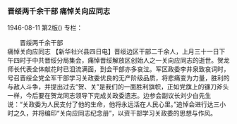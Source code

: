### 晋绥两千余干部  痛悼关向应同志

1946-08-11
第2版()
专栏：

　　晋绥两千余干部            
    痛悼关向应同志
    【新华社兴县四日电】晋绥边区干部二千余人，上月三十一日下午四时于中共晋绥分局集会，痛悼晋绥解放区创始人之一关向应同志的逝世。贺龙师长代表全体献花时已泪流满面，到会干部亦多哀泣。军区政委李井泉致哀词时，号召晋绥全党全军干部学习关政委优良的无产阶级品质，将悲痛变为力量，胜利的与敌人斗争，并提出过去“贺、关”是我们的一面胜利旗帜，正如党旗上的镰刀斧头一样，今后要在贺龙同志领导下完成关政委遗志。边参会副议长刘少白先生说：“关政委为人民支付了他的生命，他将永远活在人民心里。”追悼会进行达三小时之久，并将编印“关向应同志纪念册”，以资干部学习关政委的思想与作风。
